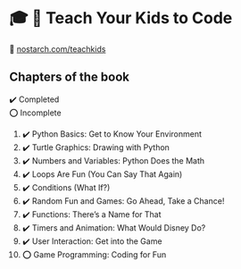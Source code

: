 # :mortar_board: :closed_book: Teach Your Kids to Code

:link: [nostarch.com/teachkids](https://nostarch.com/teachkids)

## Chapters of the book

:heavy_check_mark: Completed  
:o: Incomplete

1. :heavy_check_mark: Python Basics: Get to Know Your Environment
2. :heavy_check_mark: Turtle Graphics: Drawing with Python
3. :heavy_check_mark: Numbers and Variables: Python Does the Math
4. :heavy_check_mark: Loops Are Fun (You Can Say That Again)
5. :heavy_check_mark: Conditions (What If?)
6. :heavy_check_mark: Random Fun and Games: Go Ahead, Take a Chance!
7. :heavy_check_mark: Functions: There’s a Name for That
8. :heavy_check_mark: Timers and Animation: What Would Disney Do?
9. :heavy_check_mark: User Interaction: Get into the Game
10. :o: Game Programming: Coding for Fun
